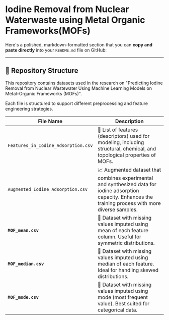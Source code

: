 # Iodine Removal from Nuclear Waterwaste using Metal Organic Frameworks(MOFs)
Here's a polished, markdown-formatted section that you can **copy and paste directly** into your `README.md` file on GitHub:

---

## 📂 Repository Structure

This repository contains datasets used in the research on "Predicting Iodine Removal from Nuclear Wastewater Using Machine Learning Models on Metal–Organic Frameworks (MOFs)".

Each file is structured to support different preprocessing and feature engineering strategies.

| File Name | Description |
|-----------|-------------|
| `Features_in_Iodine_Adsorption.csv` | 🧪 List of features (descriptors) used for modeling, including structural, chemical, and topological properties of MOFs. |
| `Augmented_Iodine_Adsorption.csv` | 📈 Augmented dataset that combines experimental and synthesized data for iodine adsorption capacity. Enhances the training process with more diverse samples. |
| **`MOF_mean.csv`** | 🧮 Dataset with missing values imputed using mean of each feature column. Useful for symmetric distributions. |
| **`MOF_median.csv`** | 🧮 Dataset with missing values imputed using median of each feature. Ideal for handling skewed distributions. |
| **`MOF_mode.csv`** | 🧮 Dataset with missing values imputed using mode (most frequent value). Best suited for categorical data. |
